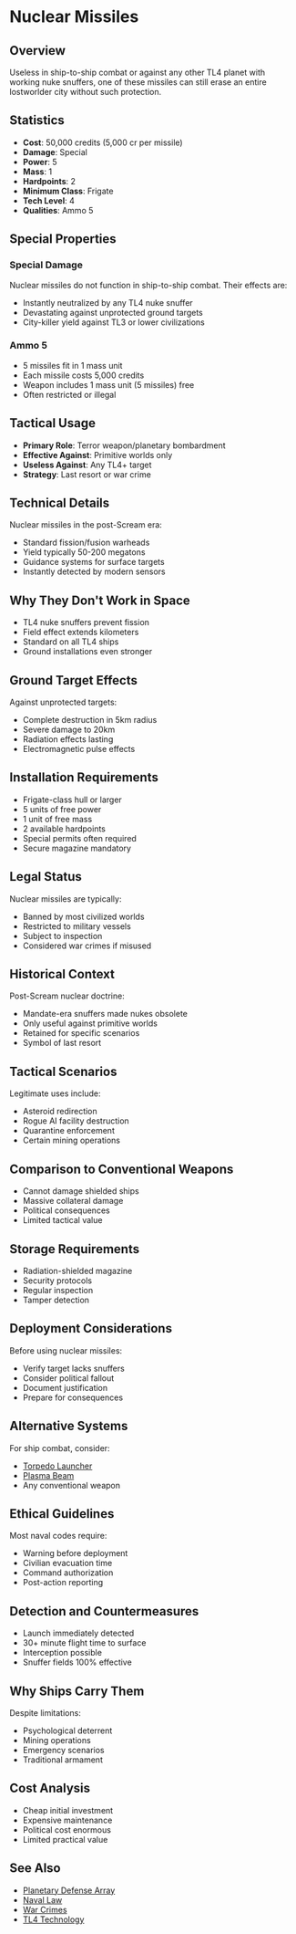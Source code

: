 # Nuclear Missiles

## Overview
Useless in ship-to-ship combat or against any other TL4 planet with working nuke snuffers, one of these missiles can still erase an entire lostworlder city without such protection.

## Statistics
- **Cost**: 50,000 credits (5,000 cr per missile)
- **Damage**: Special
- **Power**: 5
- **Mass**: 1
- **Hardpoints**: 2
- **Minimum Class**: Frigate
- **Tech Level**: 4
- **Qualities**: Ammo 5

## Special Properties

### Special Damage
Nuclear missiles do not function in ship-to-ship combat. Their effects are:
- Instantly neutralized by any TL4 nuke snuffer
- Devastating against unprotected ground targets
- City-killer yield against TL3 or lower civilizations

### Ammo 5
- 5 missiles fit in 1 mass unit
- Each missile costs 5,000 credits
- Weapon includes 1 mass unit (5 missiles) free
- Often restricted or illegal

## Tactical Usage
- **Primary Role**: Terror weapon/planetary bombardment
- **Effective Against**: Primitive worlds only
- **Useless Against**: Any TL4+ target
- **Strategy**: Last resort or war crime

## Technical Details
Nuclear missiles in the post-Scream era:
- Standard fission/fusion warheads
- Yield typically 50-200 megatons
- Guidance systems for surface targets
- Instantly detected by modern sensors

## Why They Don't Work in Space
- TL4 nuke snuffers prevent fission
- Field effect extends kilometers
- Standard on all TL4 ships
- Ground installations even stronger

## Ground Target Effects
Against unprotected targets:
- Complete destruction in 5km radius
- Severe damage to 20km
- Radiation effects lasting
- Electromagnetic pulse effects

## Installation Requirements
- Frigate-class hull or larger
- 5 units of free power
- 1 unit of free mass
- 2 available hardpoints
- Special permits often required
- Secure magazine mandatory

## Legal Status
Nuclear missiles are typically:
- Banned by most civilized worlds
- Restricted to military vessels
- Subject to inspection
- Considered war crimes if misused

## Historical Context
Post-Scream nuclear doctrine:
- Mandate-era snuffers made nukes obsolete
- Only useful against primitive worlds
- Retained for specific scenarios
- Symbol of last resort

## Tactical Scenarios
Legitimate uses include:
- Asteroid redirection
- Rogue AI facility destruction
- Quarantine enforcement
- Certain mining operations

## Comparison to Conventional Weapons
- Cannot damage shielded ships
- Massive collateral damage
- Political consequences
- Limited tactical value

## Storage Requirements
- Radiation-shielded magazine
- Security protocols
- Regular inspection
- Tamper detection

## Deployment Considerations
Before using nuclear missiles:
- Verify target lacks snuffers
- Consider political fallout
- Document justification
- Prepare for consequences

## Alternative Systems
For ship combat, consider:
- [Torpedo Launcher](torpedo-launcher.md)
- [Plasma Beam](plasma-beam.md)
- Any conventional weapon

## Ethical Guidelines
Most naval codes require:
- Warning before deployment
- Civilian evacuation time
- Command authorization
- Post-action reporting

## Detection and Countermeasures
- Launch immediately detected
- 30+ minute flight time to surface
- Interception possible
- Snuffer fields 100% effective

## Why Ships Carry Them
Despite limitations:
- Psychological deterrent
- Mining operations
- Emergency scenarios
- Traditional armament

## Cost Analysis
- Cheap initial investment
- Expensive maintenance
- Political cost enormous
- Limited practical value

## See Also
- [Planetary Defense Array](../defenses/planetary-defense-array.md)
- [Naval Law](../../campaign/naval-regulations.md)
- [War Crimes](../../campaign/interstellar-law.md#weapons)
- [TL4 Technology](../../technology-levels.md#tl4)